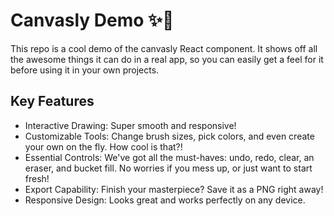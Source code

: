 # Canvasly Demo ✨🎨
This repo is a cool demo of the canvasly React component. It shows off all the awesome things it can do in a real app, so you can easily get a feel for it before using it in your own projects.

## Key Features
* Interactive Drawing: Super smooth and responsive!
* Customizable Tools: Change brush sizes, pick colors, and even create your own on the fly. How cool is that?!
* Essential Controls: We've got all the must-haves: undo, redo, clear, an eraser, and bucket fill. No worries if you mess up, or just want to start fresh!
* Export Capability: Finish your masterpiece? Save it as a PNG right away!
* Responsive Design: Looks great and works perfectly on any device.